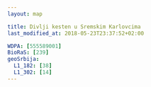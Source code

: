```yaml
---
layout: map

title: Divlji kesten u Sremskim Karlovcima
last_modified_at: 2018-05-23T23:37:52+02:00

WDPA: [555589001]
BioRaS: [239]
geoSrbija:
  L1_182: [38]
  L1_302: [14]
---
```

